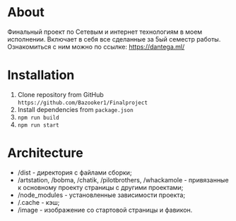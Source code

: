 # About
Финальный проект по Сетевым и интернет технологиям в моем исполнении. Включает в себя все сделанные за 5ый семестр работы. Ознакомиться с ним можно по ссылке: https://dantega.ml/
# Installation
1. Clone repository from GitHub `https://github.com/Bazooker1/Finalproject`
2. Install dependencies from `package.json`
3. `npm run build`
4. `npm run start`
# Architecture
- /dist - директория с файлами сборки;
- /artstation, /bobma, /chatik, /pilotbrothers, /whackamole - привязанные к основному проекту страницы с другими проектами;
- /node_modules - установленные зависимости проекта;
- /.cache - кэш;
- /image - изображение со стартовой страницы и фавикон.
